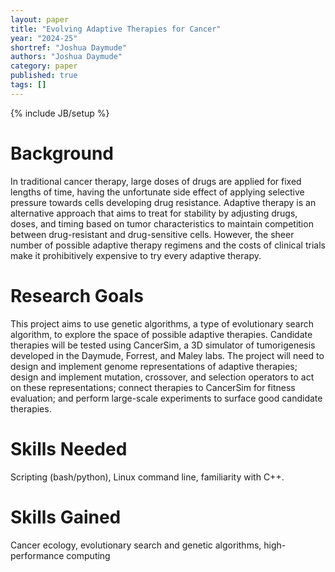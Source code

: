 ```yaml
---
layout: paper
title: "Evolving Adaptive Therapies for Cancer"
year: "2024-25"
shortref: "Joshua Daymude"
authors: "Joshua Daymude"
category: paper
published: true
tags: []
---
```

{% include JB/setup %}

# Background

In traditional cancer therapy, large doses of drugs are applied for fixed lengths of time, having the unfortunate side effect of applying selective pressure towards cells developing drug resistance.
Adaptive therapy is an alternative approach that aims to treat for stability by adjusting drugs, doses, and timing based on tumor characteristics to maintain competition between drug-resistant and drug-sensitive cells.
However, the sheer number of possible adaptive therapy regimens and the costs of clinical trials make it prohibitively expensive to try every adaptive therapy.

# Research Goals

This project aims to use genetic algorithms, a type of evolutionary search algorithm, to explore the space of possible adaptive therapies.
Candidate therapies will be tested using CancerSim, a 3D simulator of tumorigenesis developed in the Daymude, Forrest, and Maley labs.
The project will need to design and implement genome representations of adaptive therapies; design and implement mutation, crossover, and selection operators to act on these representations; connect therapies to CancerSim for fitness evaluation; and perform large-scale experiments to surface good candidate therapies.

# Skills Needed

Scripting (bash/python), Linux command line, familiarity with C++.

# Skills Gained

Cancer ecology, evolutionary search and genetic algorithms, high-performance computing
